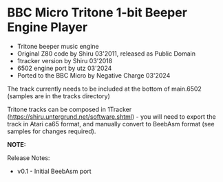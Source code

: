 # BBC Micro Tritone 1-bit Beeper Engine Player

- Tritone beeper music engine
- Original Z80 code by Shiru 03'2011, released as Public Domain
- 1tracker version by Shiru 03'2018
- 6502 engine port by utz 03'2024
- Ported to the BBC Micro by Negative Charge 03'2024

The track currently needs to be included at the bottom of main.6502 (samples are in the tracks directory)

Tritone tracks can be composed in 1Tracker (https://shiru.untergrund.net/software.shtml) - you will need to export the track in Atari ca65 format, and manually convert to BeebAsm format (see samples for changes required).

**NOTE:**

Release Notes:

- v0.1 - Initial BeebAsm port
